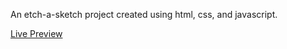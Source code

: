 An etch-a-sketch project created using html, css, and javascript.

[Live Preview](https://kdjamespro.github.io/Etch-a-sketch/)
